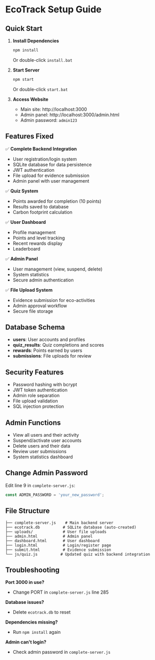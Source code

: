 # EcoTrack Setup Guide

## Quick Start

1. **Install Dependencies**
   ```bash
   npm install
   ```
   Or double-click `install.bat`

2. **Start Server**
   ```bash
   npm start
   ```
   Or double-click `start.bat`

3. **Access Website**
   - Main site: http://localhost:3000
   - Admin panel: http://localhost:3000/admin.html
   - Admin password: `admin123`

## Features Fixed

✅ **Complete Backend Integration**
- User registration/login system
- SQLite database for data persistence
- JWT authentication
- File upload for evidence submission
- Admin panel with user management

✅ **Quiz System**
- Points awarded for completion (10 points)
- Results saved to database
- Carbon footprint calculation

✅ **User Dashboard**
- Profile management
- Points and level tracking
- Recent rewards display
- Leaderboard

✅ **Admin Panel**
- User management (view, suspend, delete)
- System statistics
- Secure admin authentication

✅ **File Upload System**
- Evidence submission for eco-activities
- Admin approval workflow
- Secure file storage

## Database Schema

- **users**: User accounts and profiles
- **quiz_results**: Quiz completions and scores
- **rewards**: Points earned by users
- **submissions**: File uploads for review

## Security Features

- Password hashing with bcrypt
- JWT token authentication
- Admin role separation
- File upload validation
- SQL injection protection

## Admin Functions

- View all users and their activity
- Suspend/activate user accounts
- Delete users and their data
- Review user submissions
- System statistics dashboard

## Change Admin Password

Edit line 9 in `complete-server.js`:
```javascript
const ADMIN_PASSWORD = 'your_new_password';
```

## File Structure

```
├── complete-server.js    # Main backend server
├── ecotrack.db          # SQLite database (auto-created)
├── uploads/             # User file uploads
├── admin.html           # Admin panel
├── dashboard.html       # User dashboard
├── login.html           # Login/register page
├── submit.html          # Evidence submission
└── js/quiz.js          # Updated quiz with backend integration
```

## Troubleshooting

**Port 3000 in use?**
- Change PORT in `complete-server.js` line 285

**Database issues?**
- Delete `ecotrack.db` to reset

**Dependencies missing?**
- Run `npm install` again

**Admin can't login?**
- Check admin password in `complete-server.js`